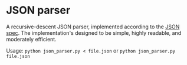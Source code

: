 # JSON parser
A recursive-descent JSON parser, implemented according to the [JSON spec](http://json.org/). The implementation's
designed to be simple, highly readable, and moderately efficient.

Usage: `python json_parser.py < file.json` or `python json_parser.py file.json`
